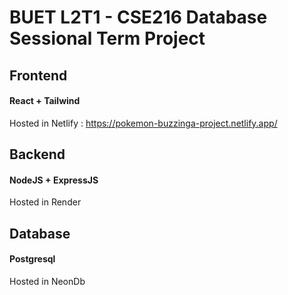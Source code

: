 # BUET L2T1 - CSE216 Database Sessional Term Project

## Frontend
#### React + Tailwind
Hosted in Netlify : https://pokemon-buzzinga-project.netlify.app/

## Backend
#### NodeJS + ExpressJS
Hosted in Render

## Database
#### Postgresql
Hosted in NeonDb
